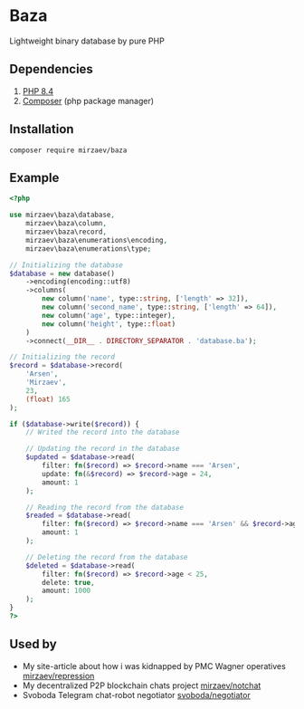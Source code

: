 # Baza
Lightweight binary database by pure PHP<br>

## Dependencies
1. [PHP 8.4](https://www.php.net/releases/8.4/en.php)
2. [Composer](https://getcomposer.org/) (php package manager)

## Installation
`composer require mirzaev/baza`

## Example
```php
<?php

use mirzaev\baza\database,
    mirzaev\baza\column,
    mirzaev\baza\record,
    mirzaev\baza\enumerations\encoding,
    mirzaev\baza\enumerations\type;

// Initializing the database
$database = new database()
    ->encoding(encoding::utf8)
    ->columns(
        new column('name', type::string, ['length' => 32]),
        new column('second_name', type::string, ['length' => 64]),
        new column('age', type::integer),
        new column('height', type::float)
    )
    ->connect(__DIR__ . DIRECTORY_SEPARATOR . 'database.ba');

// Initializing the record
$record = $database->record(
    'Arsen',
    'Mirzaev',
    23,
    (float) 165
);

if ($database->write($record)) {
    // Writed the record into the database

    // Updating the record in the database
    $updated = $database->read(
        filter: fn($record) => $record->name === 'Arsen', 
        update: fn(&$record) => $record->age = 24, 
        amount: 1
    );

    // Reading the record from the database
    $readed = $database->read(
        filter: fn($record) => $record->name === 'Arsen' && $record->age === 24,
        amount: 1
    );

    // Deleting the record from the database
    $deleted = $database->read(
        filter: fn($record) => $record->age < 25,
        delete: true,
        amount: 1000
    );
}
?>
```

## Used by
- My site-article about how i was kidnapped by PMC Wagner operatives [mirzaev/repression](https://git.svoboda.works/mirzaev/repression)
- My decentralized P2P blockchain chats project [mirzaev/notchat](https://git.svoboda.works/mirzaev/notchat)
- Svoboda Telegram chat-robot negotiator [svoboda/negotiator](https://git.svoboda.works/svoboda/negotiator)
